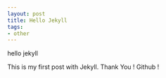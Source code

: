 ```yaml
---
layout: post
title: Hello Jekyll
tags:
- other
---
```


hello jekyll

This is my first post with Jekyll.
Thank You ! Github !


